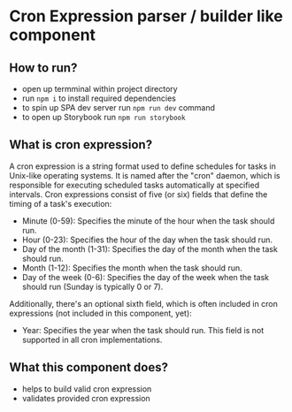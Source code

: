 # Cron Expression parser / builder like component

## How to run?

- open up termminal within project directory
- run `npm i` to install required dependencies
- to spin up SPA dev server run `npm run dev` command
- to open up Storybook run `npm run storybook`

## What is cron expression?

A cron expression is a string format used to define schedules for tasks in Unix-like operating systems. It is named after the "cron" daemon, which is responsible for executing scheduled tasks automatically at specified intervals. Cron expressions consist of five (or six) fields that define the timing of a task's execution:

- Minute (0-59): Specifies the minute of the hour when the task should run.
- Hour (0-23): Specifies the hour of the day when the task should run.
- Day of the month (1-31): Specifies the day of the month when the task should run.
- Month (1-12): Specifies the month when the task should run.
- Day of the week (0-6): Specifies the day of the week when the task should run (Sunday is typically 0 or 7).

Additionally, there's an optional sixth field, which is often included in cron expressions (not included in this component, yet):

- Year: Specifies the year when the task should run. This field is not supported in all cron implementations.

## What this component does?

- helps to build valid cron expression
- validates provided cron expression
